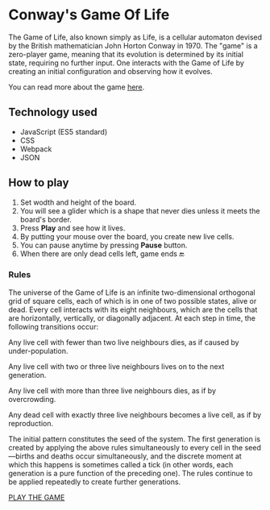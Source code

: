 # Conway's Game Of Life

The Game of Life, also known simply as Life, is a cellular automaton devised by the British mathematician John Horton Conway in 1970. The "game" is a zero-player game, meaning that its evolution is determined by its initial state, requiring no further input. One interacts with the Game of Life by creating an initial configuration and observing how it evolves.

You can read more about the game [here](https://en.wikipedia.org/wiki/Conway's_Game_of_Life).

## Technology used

* JavaScript (ES5 standard)
* CSS
* Webpack
* JSON

## How to play

1. Set wodth and height of the board.
2. You will see a glider which is a shape that never dies unless it meets the board's border.
3. Press **Play** and see how it lives.
4. By putting your mouse over the board, you create new live cells.
5. You can pause anytime by pressing **Pause** button.
6. When there are only dead cells left, game ends :end:

### Rules

The universe of the Game of Life is an infinite two-dimensional orthogonal grid of square cells, each of which is in one of two possible states, alive or dead. Every cell interacts with its eight neighbours, which are the cells that are horizontally, vertically, or diagonally adjacent. At each step in time, the following transitions occur:

Any live cell with fewer than two live neighbours dies, as if caused by under-population.

Any live cell with two or three live neighbours lives on to the next generation.

Any live cell with more than three live neighbours dies, as if by overcrowding.

Any dead cell with exactly three live neighbours becomes a live cell, as if by reproduction.

The initial pattern constitutes the seed of the system. The first generation is created by applying the above rules simultaneously to every cell in the seed—births and deaths occur simultaneously, and the discrete moment at which this happens is sometimes called a tick (in other words, each generation is a pure function of the preceding one). The rules continue to be applied repeatedly to create further generations.

[PLAY THE GAME](https://oliwiah.github.io/Conway_Game_Of_Life/)
